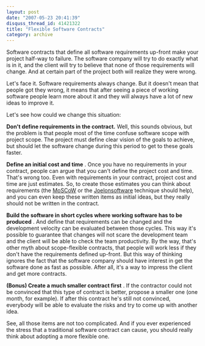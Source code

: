 ```yaml
---
layout: post
date: "2007-05-23 20:41:39"
disquss_thread_id: 41421322
title: "Flexible Software Contracts"
category: archive
---
```

Software contracts that define all software requirements up-front make your project half-way to failure. The software company will try to do exactly what is in it, and the client will try to believe that none of those requirements will change. And at certain part of the project both will realize they were wrong.

Let's face it. Software requirements always change. But it doesn't mean that people got they wrong, it means that after seeing a piece of working software people learn more about it and they will always have a lot of new ideas to improve it.

Let's see how could we change this situation:


**Don't define requirements in the contract.**
Well, this sounds obvious, but the problem is that people most of the time confuse software scope with project scope. The project must define clear vision of the goals to achieve, but should let the software change during this period to get to these goals faster.

**Define an initial cost and time**
. Once you have no requirements in your contract, people can argue that you can't define the project cost and time. That's wrong too. Even with requirements in your contract, project cost and time are just estimates. So, to create those estimates you can think about requirements (the 
[MoSCoW](http://www.coleyconsulting.co.uk/moscow.htm) or the 
[Joelonsoftware](http://www.joelonsoftware.com/articles/SetYourPriorities.html) technique should help), and you can even keep these written items as initial ideas, but they really should not be written in the contract.

**Build the software in short cycles where working software has to be produced**
. And define that requirements can be changed and the development velocity can be evaluated between those cycles. This way it's possible to guarantee that changes will not scare the development team and the client will be able to check the team productivity. By the way, that's other myth about scope-flexible contracts, that people will work less if they don't have the requirements defined up-front. But this way of thinking ignores the fact that the software company should have interest in get the software done as fast as possible. After all, it's a way to impress the client and get more contracts.

**(Bonus) Create a much smaller contract first**
. If the contractor could not be convinced that this type of contract is better, propose a smaller one (one month, for example). If after this contract he's still not convinced, everybody will be able to evaluate the risks and try to come up with another idea.

See, all those items are not too complicated. And if you ever experienced the stress that a traditional software contract can cause, you should really think about adopting a more flexible one.
